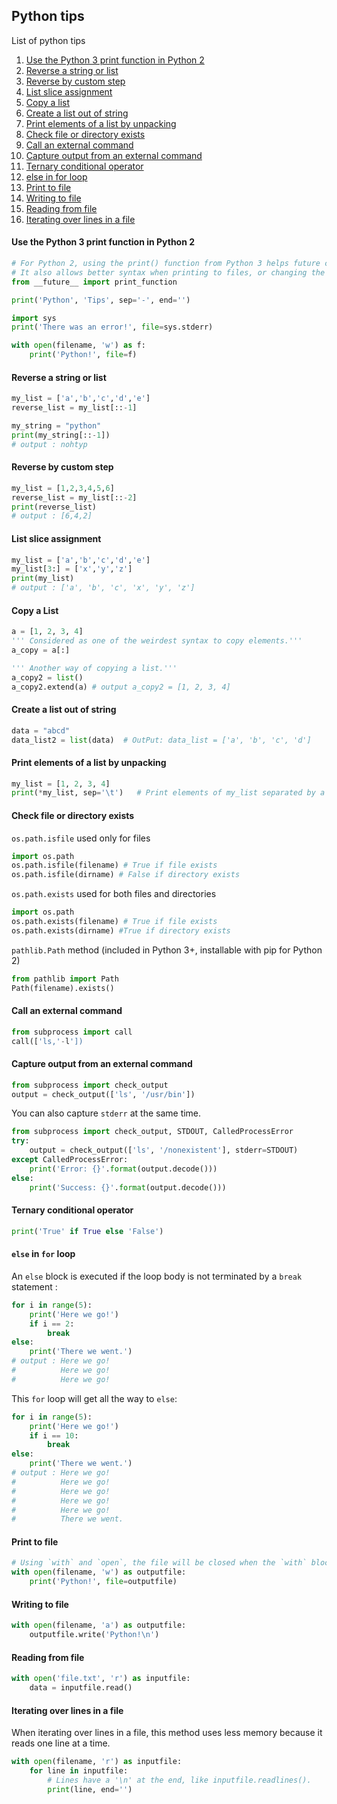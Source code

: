 ## Python tips

List of python tips

1. [Use the Python 3 print function in Python 2](#use-the-python-3-print-function-in-python-2)
1. [Reverse a string or list](#reverse-a-string-or-list)
1. [Reverse by custom step](#reverse-by-custom-step)
1. [List slice assignment](#list-slice-assignment)
1. [Copy a list](#copy-a-list)
1. [Create a list out of string](#create-a-list-out-of-string)
1. [Print elements of a list by unpacking](#print-elements-of-a-list-by-unpacking)
1. [Check file or directory exists](#check-file-or-directory-exists)
1. [Call an external command](#call-an-external-command)
1. [Capture output from an external command](#capture-output-from-an-external-command)
1. [Ternary conditional operator](#ternary-conditional-operator)
1. [else in for loop](#else-in-for-loop)
1. [Print to file](#print-to-file)
1. [Writing to file](#writing-to-file)
1. [Reading from file](#reading-from-file)
1. [Iterating over lines in a file](#iterating-over-lines-in-a-file)

#### Use the Python 3 print function in Python 2
```python
# For Python 2, using the print() function from Python 3 helps future compatibility.
# It also allows better syntax when printing to files, or changing the line ending.
from __future__ import print_function

print('Python', 'Tips', sep='-', end='')
```

```python
import sys
print('There was an error!', file=sys.stderr)
```

```python
with open(filename, 'w') as f:
    print('Python!', file=f)
```

#### Reverse a string or list
```python
my_list = ['a','b','c','d','e']
reverse_list = my_list[::-1]

my_string = "python"
print(my_string[::-1])
# output : nohtyp
```

#### Reverse by custom step
```python
my_list = [1,2,3,4,5,6]
reverse_list = my_list[::-2]
print(reverse_list)
# output : [6,4,2]
```

#### List slice assignment
```python
my_list = ['a','b','c','d','e']
my_list[3:] = ['x','y','z']
print(my_list)
# output : ['a', 'b', 'c', 'x', 'y', 'z']
```

#### Copy a List
```python
a = [1, 2, 3, 4]
''' Considered as one of the weirdest syntax to copy elements.'''
a_copy = a[:]

''' Another way of copying a list.'''
a_copy2 = list()
a_copy2.extend(a) # output a_copy2 = [1, 2, 3, 4]
```

#### Create a list out of string
```python
data = "abcd"
data_list2 = list(data)  # OutPut: data_list = ['a', 'b', 'c', 'd'] 
```

#### Print elements of a list by unpacking
```python
my_list = [1, 2, 3, 4]
print(*my_list, sep='\t')   # Print elements of my_list separated by a tab
```

#### Check file or directory exists
`os.path.isfile` used only for files
```python
import os.path
os.path.isfile(filename) # True if file exists
os.path.isfile(dirname) # False if directory exists
```

`os.path.exists` used for both files and directories
```python
import os.path
os.path.exists(filename) # True if file exists
os.path.exists(dirname) #True if directory exists
```

`pathlib.Path` method (included in Python 3+, installable with pip for Python 2)
```python
from pathlib import Path
Path(filename).exists()
```

#### Call an external command
```python
from subprocess import call
call(['ls,'-l'])
```

#### Capture output from an external command
```python
from subprocess import check_output
output = check_output(['ls', '/usr/bin'])
```

You can also capture `stderr` at the same time.
```python
from subprocess import check_output, STDOUT, CalledProcessError
try:
    output = check_output(['ls', '/nonexistent'], stderr=STDOUT)
except CalledProcessError:
    print('Error: {}'.format(output.decode()))
else:
    print('Success: {}'.format(output.decode()))
```

#### Ternary conditional operator
```python
print('True' if True else 'False')
```

#### `else` in `for` loop
An `else` block is executed if the loop body is not terminated by a `break` statement : 

```python
for i in range(5):
    print('Here we go!')
    if i == 2:
        break
else:
    print('There we went.')
# output : Here we go!
#          Here we go!
#          Here we go!
```
This `for` loop will get all the way to `else`:
```python
for i in range(5):
    print('Here we go!')
    if i == 10:
        break
else:
    print('There we went.')
# output : Here we go!
#          Here we go!
#          Here we go!
#          Here we go!
#          Here we go!
#          There we went.
```

#### Print to file

```python
# Using `with` and `open`, the file will be closed when the `with` block finishes.
with open(filename, 'w') as outputfile:
    print('Python!', file=outputfile)
```

#### Writing to file
```python
with open(filename, 'a') as outputfile:
    outputfile.write('Python!\n')
```

#### Reading from file
```python
with open('file.txt', 'r') as inputfile:
    data = inputfile.read()
```

#### Iterating over lines in a file
When iterating over lines in a file, this method uses less memory because it reads one line at a time.
```python
with open(filename, 'r') as inputfile:
    for line in inputfile:
        # Lines have a '\n' at the end, like inputfile.readlines().
        print(line, end='')
```